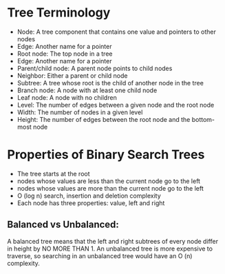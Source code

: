 # Tree Terminology

-   Node: A tree component that contains one value and pointers to other nodes
-   Edge: Another name for a pointer
-   Root node: The top node in a tree
-   Edge: Another name for a pointer
-   Parent/child node: A parent node points to child nodes
-   Neighbor: Either a parent or child node
-   Subtree: A tree whose root is the child of another node in the tree
-   Branch node: A node with at least one child node
-   Leaf node: A node with no children
-   Level: The number of edges between a given node and the root node
-   Width: The number of nodes in a given level
-   Height: The number of edges between the root node and the bottom-most node

# Properties of Binary Search Trees
- The tree starts at the root
- nodes whose values are less than the current node go to the left
- nodes whose values are more than the current node go to the left
- O (log n) search, insertion and deletion complexity
- Each node has three properties: value, left and right

## Balanced vs Unbalanced:

A balanced tree means that the left and right subtrees of every node differ in height by NO MORE THAN 1.
An unbalanced tree is more expensive to traverse, so searching in an unbalanced tree would have an O (n) complexity.

